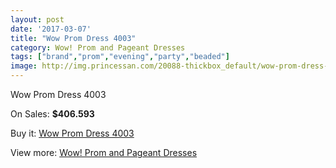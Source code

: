 ```yaml
---
layout: post
date: '2017-03-07'
title: "Wow Prom Dress 4003"
category: Wow! Prom and Pageant Dresses
tags: ["brand","prom","evening","party","beaded"]
image: http://img.princessan.com/20088-thickbox_default/wow-prom-dress-4003.jpg
---
```

Wow Prom Dress 4003

On Sales: **$406.593**
<a href="https://www.princessan.com/en/wow-prom-and-pageant-dresses/8982-wow-prom-dress-4003.html"><amp-img layout="responsive" width="600" height="600" src="//img.princessan.com/20088-thickbox_default/wow-prom-dress-4003.jpg" alt="Wow Prom Dress 4003 0" /></a>

Buy it: [Wow Prom Dress 4003](https://www.princessan.com/en/wow-prom-and-pageant-dresses/8982-wow-prom-dress-4003.html "Wow Prom Dress 4003")

View more: [Wow! Prom and Pageant Dresses](https://www.princessan.com/en/74-wow-prom-and-pageant-dresses "Wow! Prom and Pageant Dresses")